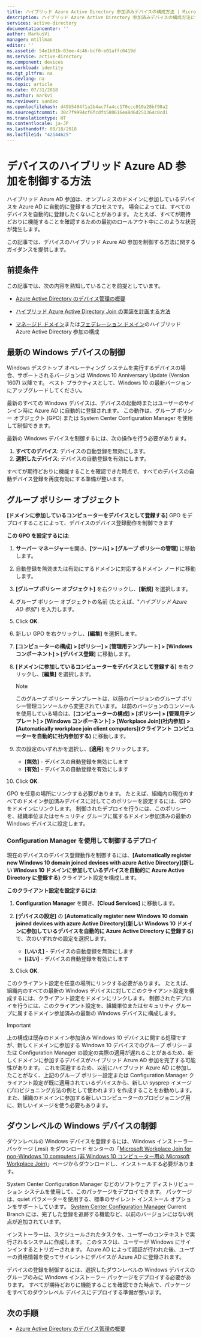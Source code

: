 ```yaml
---
title: ハイブリッド Azure Active Directory 参加済みデバイスの構成方法 | Microsoft Docs
description: ハイブリッド Azure Active Directory 参加済みデバイスの構成方法について説明します。
services: active-directory
documentationcenter: ''
author: MarkusVi
manager: mtillman
editor: ''
ms.assetid: 54e1b01b-03ee-4c46-bcf0-e01affc0419d
ms.service: active-directory
ms.component: devices
ms.workload: identity
ms.tgt_pltfrm: na
ms.devlang: na
ms.topic: article
ms.date: 07/31/2018
ms.author: markvi
ms.reviewer: sandeo
ms.openlocfilehash: d49b5404f1a2b4ac7fa4cc170ccc010a28bf98a2
ms.sourcegitcommit: 30c7f9994cf6fcdfb580616ea8d6d251364c0cd1
ms.translationtype: HT
ms.contentlocale: ja-JP
ms.lasthandoff: 08/18/2018
ms.locfileid: "42144625"
---
```

# <a name="how-to-control-the-hybrid-azure-ad-join-of-your-devices"></a>デバイスのハイブリッド Azure AD 参加を制御する方法

ハイブリッド Azure AD 参加は、オンプレミスのドメインに参加しているデバイスを Azure AD に自動的に登録するプロセスです。 場合によっては、すべてのデバイスを自動的に登録したくないことがあります。 たとえば、すべてが期待どおりに機能することを確認するための最初のロールアウト中にこのような状況が発生します。

この記事では、デバイスのハイブリッド Azure AD 参加を制御する方法に関するガイダンスを提供します。 


## <a name="prerequisites"></a>前提条件

この記事では、次の内容を熟知していることを前提としています。

-  [Azure Active Directory のデバイス管理の概要](../device-management-introduction.md)
 
-  [ハイブリッド Azure Active Directory Join の実装を計画する方法](hybrid-azuread-join-plan.md)

-  [マネージド ドメイン](hybrid-azuread-join-managed-domains.md)または[フェデレーション ドメイン](hybrid-azuread-join-federated-domains.md)のハイブリッド Azure Active Directory 参加の構成



## <a name="control-windows-current-devices"></a>最新の Windows デバイスの制御

Windows デスクトップ オペレーティング システムを実行するデバイスの場合、サポートされるバージョンは Windows 10 Anniversary Update (Version 1607) 以降です。 ベスト プラクティスとして、Windows 10 の最新バージョンにアップグレードしてください。

最新のすべての Windows デバイスは、デバイスの起動時またはユーザーのサインイン時に Azure AD に自動的に登録されます。 この動作は、グループ ポリシー オブジェクト (GPO) または System Center Configuration Manager を使用して制御できます。

最新の Windows デバイスを制御するには、次の操作を行う必要があります。 

1.  **すべてのデバイス**: デバイスの自動登録を無効にします。
2.  **選択したデバイス**: デバイスの自動登録を有効にします。

すべてが期待どおりに機能することを確認できた時点で、すべてのデバイスの自動デバイス登録を再度有効にする準備が整います。



## <a name="group-policy-object"></a>グループ ポリシー オブジェクト 

**[ドメインに参加しているコンピューターをデバイスとして登録する]** GPO をデプロイすることによって、デバイスのデバイス登録動作を制御できます

**この GPO を設定するには**:

1.  **サーバー マネージャー**を開き、**[ツール] \> [グループ ポリシーの管理]** に移動します。

2.  自動登録を無効または有効にするドメインに対応するドメイン ノードに移動します。

3.  **[グループ ポリシー オブジェクト]** を右クリックし、**[新規]** を選択します。

4.  グループ ポリシー オブジェクトの名前 (たとえば、"*ハイブリッド Azure AD 参加*") を入力します。 

5.  Click **OK**.

6.  新しい GPO を右クリックし、**[編集]** を選択します。

7.  **[コンピューターの構成] \> [ポリシー] \> [管理用テンプレート] \> [Windows コンポーネント] \> [デバイス登録]** に移動します。 

8.  **[ドメインに参加しているコンピューターをデバイスとして登録する]** を右クリックし、**[編集]** を選択します。

    > [!NOTE] 
    > このグループ ポリシー テンプレートは、以前のバージョンのグループ ポリシー管理コンソールから変更されています。 以前のバージョンのコンソールを使用している場合は、**[コンピューターの構成] \> [ポリシー] \> [管理用テンプレート] \> [Windows コンポーネント] \> [Workplace Join]\(社内参加\) \> [Automatically workplace join client computers]\(クライアント コンピューターを自動的に社内参加する\)** に移動します。 

9.  次の設定のいずれかを選択し、**[適用]** をクリックします。

    - **[無効]** - デバイスの自動登録を無効にします
    - **[有効]** - デバイスの自動登録を有効にします

10. Click **OK**.

GPO を任意の場所にリンクする必要があります。 たとえば、組織内の現在のすべてのドメイン参加済みデバイスに対してこのポリシーを設定するには、GPO をドメインにリンクします。 制御されたデプロイを行うには、このポリシーを、組織単位またはセキュリティ グループに属するドメイン参加済みの最新の Windows デバイスに設定します。

### <a name="configuration-manager-controlled-deployment"></a>Configuration Manager を使用して制御するデプロイ 

現在のデバイスのデバイス登録動作を制御するには、**[Automatically register new Windows 10 domain joined devices with azure Active Directory]\(新しい Windows 10 ドメインに参加しているデバイスを自動的に Azure Active Directory に登録する\)** クライアント設定を構成します。


**このクライアント設定を設定するには**:

1.  **Configuration Manager** を開き、**[Cloud Services]** に移動します。

2.  **[デバイスの設定]** の **[Automatically register new Windows 10 domain joined devices with azure Active Directory]\(新しい Windows 10 ドメインに参加しているデバイスを自動的に Azure Active Directory に登録する\)** で、次のいずれかの設定を選択します。

    - **[いいえ]** - デバイスの自動登録を無効にします
    - **[はい]** - デバイスの自動登録を有効にします


3.  Click **OK**.
    

このクライアント設定を任意の場所にリンクする必要があります。 たとえば、組織内のすべての最新の Windows デバイスに対してこのクライアント設定を構成するには、クライアント設定をドメインにリンクします。 制御されたデプロイを行うには、このクライアント設定を、組織単位またはセキュリティ グループに属するドメイン参加済みの最新の Windows デバイスに構成します。

> [!Important]
> 上の構成は既存のドメイン参加済み Windows 10 デバイスに関する処理ですが、新しくドメインに参加する Windows 10 デバイスでのグループ ポリシーまたは Configuration Manager の設定の実際の適用が遅れることがあるため、新しくドメインに参加するデバイスがハイブリッド Azure AD 参加を完了する可能性があります。 これを回避するため、以前にハイブリッド Azure AD に参加したことがなく、上記のグループ ポリシー設定または Configuration Manager クライアント設定が既に適用されているデバイスから、新しい sysprep イメージ (プロビジョニング方法の例として使われます) を作成することをお勧めします。 また、組織のドメインに参加する新しいコンピューターのプロビジョニング用に、新しいイメージを使う必要もあります。 

## <a name="control-windows-down-level-devices"></a>ダウンレベルの Windows デバイスの制御

ダウンレベルの Windows デバイスを登録するには、Windows インストーラー パッケージ (.msi) をダウンロード センターの「[Microsoft Workplace Join for non-Windows 10 computers (非 Windows 10 コンピューター用の Microsoft Workplace Join)](https://www.microsoft.com/download/details.aspx?id=53554)」ページからダウンロードし、インストールする必要があります。

System Center Configuration Manager などのソフトウェア ディストリビューション システムを使用して、このパッケージをデプロイできます。 パッケージは、quiet パラメーターを使用する、標準のサイレント インストール オプションをサポートしています。 [System Center Configuration Manager](https://www.microsoft.com/cloud-platform/system-center-configuration-manager) Current Branch には、完了した登録を追跡する機能など、以前のバージョンにはない利点が追加されています。

インストーラーは、スケジュールされたタスクを、ユーザーのコンテキストで実行されるシステムに作成します。 このタスクは、ユーザーが Windows にサインインするとトリガーされます。 Azure AD によって認証が行われた後、ユーザーの資格情報を使ってサイレントにデバイスが Azure AD に登録されます。


デバイスの登録を制御するには、選択したダウンレベルの Windows デバイスのグループのみに Windows インストーラー パッケージをデプロイする必要があります。 すべてが期待どおりに機能することを確認できた時点で、パッケージをすべてのダウンレベル デバイスにデプロイする準備が整います。


## <a name="next-steps"></a>次の手順

* [Azure Active Directory のデバイス管理の概要](../device-management-introduction.md)



